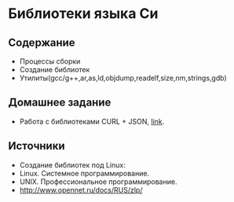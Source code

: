 # Библиотеки языка Си

## Содержание

- Процессы сборки
- Создание библиотек
- Утилиты(gcc/g++,ar,as,ld,objdump,readelf,size,nm,strings,gdb)

## Домашнее задание

- Работа с библиотеками CURL + JSON, [link](./homework/README.md).

## Источники
- Создание библиотек под Linux:
- Linux. Системное программирование.
- UNIX. Профессиональное программирование.
- http://www.opennet.ru/docs/RUS/zlp/
